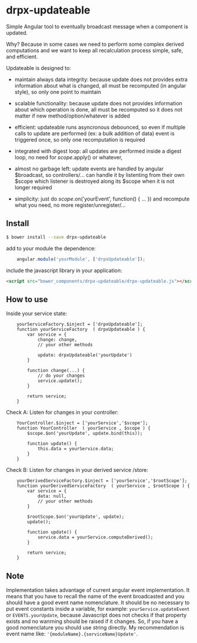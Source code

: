 drpx-updateable
===========

Simple Angular tool to eventually broadcast message when a component is updated.

Why? Because in some cases we need to perform some complex derived computations and we want to keep all recalculation process simple, safe, and efficient.

Updateable is designed to:

- maintain always data integrity: because update does not provides extra information about what is changed, all must be recomputed (in angular style), so only one point to maintain

- scalable functionality: because update does not provides information about which operation is done, all must be recomputed so it does not matter if new method/option/whatever is added

- efficient: updateable runs asyncronous debounced, so even if multiple calls to update are performed (ex: a bulk addition of data) event is triggered once, so only one recomputation is required

- integrated with digest loop: all updates are performed inside a digest loop, no need for $scope.$apply() or whatever,

- almost no garbage left: update events are handled by angular $broadcast, so controllers/... can handle it by listenting from their own $scope which listener is destroyed along its $scope when it is not longer required

- simplicity: just do $scope.$on('yourEvent', function() { ... }) and recompute what you need, no more register/unregister/...


Install
-------

```bash
$ bower install --save drpx-updateable
```

add to your module the dependence:

```javascript
    angular.module('yourModule', ['drpxUpdateable']);
```

include the javascript library in your application:

```html
<script src="bower_components/drpx-updateable/drpx-updateable.js"></script>
```


How to use
----------

Inside your service state:

```javscript
    yourServiceFactory.$inject = ['drpxUpdateable'];
    function yourServiceFactory  ( drpxUpdateable ) {
        var service = {
            change: change,
            // your other methods

            update: drpxUpdateable('yourUpdate')
        }

        function change(...) {
            // do your changes
            service.update();
        }

        return service;
    }
```

Check A: Listen for changes in your controller:

```javscript
    YourController.$inject = ['yourService','$scope'];
    function YourController  ( yourService , $scope ) {
        $scope.$on('yourUpdate', update.bind(this));

        function update() {
            this.data = yourService.data;            
        }
    }
```

Check B: Listen for changes in your derived service /store:

```javscript
    yourDerivedServiceFactory.$inject = ['yourService','$rootScope'];
    function yourDerivedServiceFactory  ( yourService , $rootScope ) {
        var service = {
            data: null,
            // your other methods
        }

        $rootScope.$on('yourUpdate', update);
        update();

        function update() {
            service.data = yourService.computeDerived();
        }

        return service;
    }
```


Note
----

Implementation takes advantage of current angular event implementation. It means that you have to recall the name of the event broadcasted and you should have a good event name nomenclature. It should be no necessary to put event constants inside a variable, for example: `yourService.updateEvent` or `EVENTS.yourUpdate`, because Javascript does not checks if that property exists and no wanrning should be raised if it changes. So, if you have a good nomenclature you should use string directly. My recommendation is event name like: `'{moduleName}.{serviceName}Update'`.
